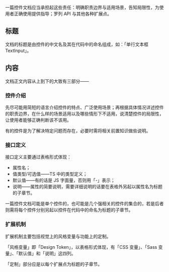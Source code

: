 一篇控件文档应当承担起这些责任：明确职责边界与适用场景，告知局限性，为使用者正确使用提供指导；罗列 API 与其他各种扩展点。

## 标题

文档的标题是由控件的中文名及其在代码中的命名组成，如：「单行文本框 TextInput」。

## 内容

文档正文内容从上到下的大致有三部分——

### 控件介绍

先尽可能用简短的语言介绍控件的特点、广泛使用场景；再根据具体情况详述控件的职责边界，在什么样的场景适用以及哪些情形下不适用，说清楚控件的局限性，让使用者能够正确判断该不该用。

有的控件是为了解决特定问题而存在，必要时需将相关前置知识做些说明。

### 接口定义

接口定义主要通过表格形式体现：

- 属性名；
- 值类型/可选值——TS 中的类型定义；
- 默认值——有的话是 JS 字面量，否则用「-」表示；
- 说明——属性的简要说明，需要详细说明的话要在表格外另起以属性名为标题的子章节。

一篇控件文档可能是单个控件的，也可能是几个强相关的控件的集合的，若是后者则需将每个控件分别另起以控件在代码中的命名为标题的子章节。

### 扩展机制

扩展机制主要包括视觉上的风格变量与功能上的定制。

「风格变量」即「Design Token」，以表格形式体现，有「CSS 变量」、「Sass 变量」、「默认值」和「说明」这四列。

「定制」部分应是以每个扩展点为标题的子章节。
